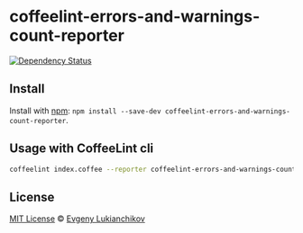 coffeelint-errors-and-warnings-count-reporter
=============================================

[![Dependency Status][depstat-image]][depstat-url]



## Install

Install with [npm](https://npmjs.org/package/coffeelint-errors-and-warnings-count-reporter): `npm install --save-dev coffeelint-errors-and-warnings-count-reporter`.



## Usage with CoffeeLint cli

```bash
coffeelint index.coffee --reporter coffeelint-errors-and-warnings-count-reporter
```



## License

[MIT License](http://en.wikipedia.org/wiki/MIT_License) © [Evgeny Lukianchikov](https://github.com/eluck) 



[depstat-url]: https://david-dm.org/eluck/coffeelint-errors-and-warnings-count-reporter
[depstat-image]: https://david-dm.org/janraasch/coffeelint-errors-and-warnings-count-reporter.svg
